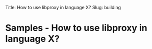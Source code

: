 Title: How to use libproxy in language X?
Slug: building

# Samples - How to use libproxy in language X?
